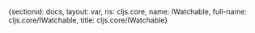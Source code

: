 {sectionid: docs, layout: var, ns: cljs.core, name: IWatchable, full-name: cljs.core/IWatchable,
  title: cljs.core/IWatchable}
